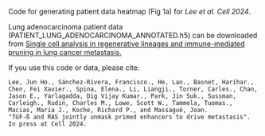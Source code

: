 Code for generating patient data heatmap (Fig 1a) for _Lee et al. Cell 2024_. 

Lung adenocarcinoma patient data (PATIENT_LUNG_ADENOCARCINOMA_ANNOTATED.h5) can be downloaded from [Single cell analysis in regenerative lineages and immune-mediated pruning in lung cancer metastasis.](https://github.com/dpeerlab/lung-development-cancer-progression)

If you use this code or data, please cite:

```
Lee, Jun Ho., Sánchez-Rivera, Francisco., He, Lan., Basnet, Harihar., Chen, Fei Xavier., Spina, Elena., Li, Liangji., Torner, Carles., Chan, Jason E., Yarlagadda, Dig Vijay Kumar., Park, Jin Suk., Sussman, Carleigh., Rudin, Charles M., Lowe, Scott W., Tammela, Tuomas., Macias, Maria J., Koche, Richard P., and Massagué, Joan.
"TGF-ß and RAS jointly unmask primed enhancers to drive metastasis".
In press at Cell 2024.
```
